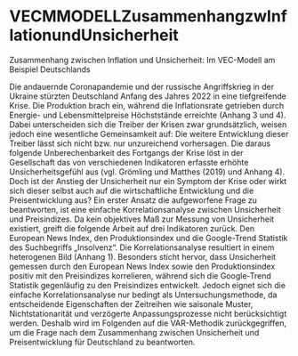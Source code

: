 # VECMMODELLZusammenhangzwInflationundUnsicherheit
Zusammenhang zwischen Inflation und Unsicherheit: Im VEC-Modell am Beispiel Deutschlands

Die andauernde Coronapandemie und der russische Angriffskrieg in der Ukraine stürzten Deutschland Anfang des Jahres 2022 in eine tiefgreifende Krise. 
Die Produktion brach ein, während die Inflationsrate getrieben durch Energie- und Lebensmittelpreise Höchststände erreichte (Anhang 3 und 4). 
Dabei unterscheiden sich die Treiber der Krisen zwar grundsätzlich, weisen jedoch eine wesentliche Gemeinsamkeit auf: 
Die weitere Entwicklung dieser Treiber lässt sich nicht bzw. nur unzureichend vorhersagen. 
Die daraus folgende Unberechenbarkeit des Fortgangs der Krise löst in der Gesellschaft das von verschiedenen Indikatoren erfasste erhöhte Unsicherheitsgefühl aus (vgl. Grömling und Matthes (2019) und Anhang 4). 
Doch ist der Anstieg der Unsicherheit nur ein Symptom der Krise oder wirkt sich dieser selbst auch auf die wirtschaftliche Entwicklung und die Preisentwicklung aus?
Ein erster Ansatz die aufgeworfene Frage zu beantworten, ist eine einfache Korrelationsanalyse zwischen Unsicherheit und Preisindizes. 
Da kein objektives Maß zur Messung von Unsicherheit existiert, greift die folgende Arbeit auf drei Indikatoren zurück. 
Den European News Index, den Produktionsindex und die Google-Trend Statistik des Suchbegriffs „Insolvenz“. 
Die Korrelationsanalyse resultiert in einem heterogenen Bild (Anhang 1). 
Besonders sticht hervor, dass Unsicherheit gemessen durch den European News Index sowie den Produktionsindex positiv mit den Preisindizes korrelieren, während sich die Google-Trend Statistik gegenläufig zu den Preisindizes entwickelt. 
Jedoch eignet sich die einfache Korrelationsanalyse nur bedingt als Untersuchungsmethode, da entscheidende Eigenschaften der Zeitreihen wie saisonale Muster, Nichtstationarität und verzögerte Anpassungsprozesse nicht berücksichtigt werden. 
Deshalb wird im Folgenden auf die VAR-Methodik zurückgegriffen, um die Frage nach dem Zusammenhang zwischen Unsicherheit und Preisentwicklung für Deutschland zu beantworten.
